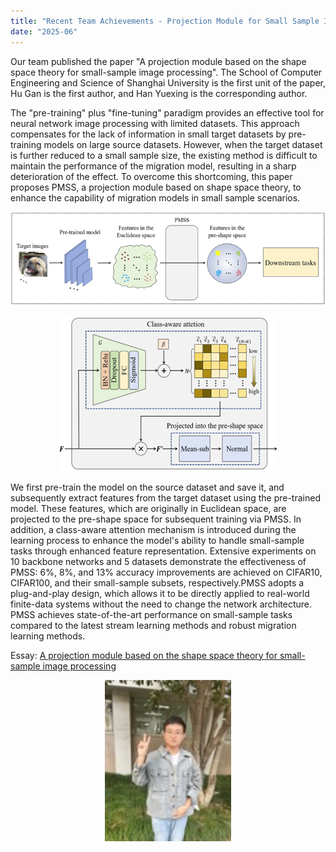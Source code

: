 ```yaml
---
title: "Recent Team Achievements - Projection Module for Small Sample Image Processing Based on Shape Space Theory"
date: "2025-06"
---
```


Our team published the paper "A projection module based on the shape space theory for small-sample image processing". The School of Computer Engineering and Science of Shanghai University is the first unit of the paper, Hu Gan is the first author, and Han Yuexing is the corresponding author.

The "pre-training" plus "fine-tuning" paradigm provides an effective tool for neural network image processing with limited datasets. This approach compensates for the lack of information in small target datasets by pre-training models on large source datasets. However, when the target dataset is further reduced to a small sample size, the existing method is difficult to maintain the performance of the migration model, resulting in a sharp deterioration of the effect. To overcome this shortcoming, this paper proposes PMSS, a projection module based on shape space theory, to enhance the capability of migration models in small sample scenarios.

<p align="center">
  <img src="/images/indexPic/2025/hg_Paper1.png" />
</p> 
<p align="center">
  <img src="/images/indexPic/2025/hg_Paper2.png" />
</p> 

We first pre-train the model on the source dataset and save it, and subsequently extract features from the target dataset using the pre-trained model. These features, which are originally in Euclidean space, are projected to the pre-shape space for subsequent training via PMSS. In addition, a class-aware attention mechanism is introduced during the learning process to enhance the model's ability to handle small-sample tasks through enhanced feature representation. Extensive experiments on 10 backbone networks and 5 datasets demonstrate the effectiveness of PMSS: 6%, 8%, and 13% accuracy improvements are achieved on CIFAR10, CIFAR100, and their small-sample subsets, respectively.PMSS adopts a plug-and-play design, which allows it to be directly applied to real-world finite-data systems without the need to change the network architecture. PMSS achieves state-of-the-art performance on small-sample tasks compared to the latest stream learning methods and robust migration learning methods.

Essay: [A projection module based on the shape space theory for small-sample image processing](https://authors.elsevier.com/sd/article/S0957-4174(25)02286-9)

<p align="center">
  <img src="/images/indexPic/2025/hg.jpg" style="width:40%" />
</p> 